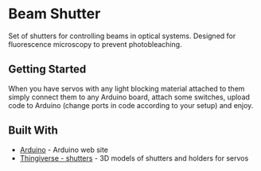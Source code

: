 # Beam Shutter

Set of shutters for controlling beams in optical systems. Designed for fluorescence microscopy to prevent photobleaching.

## Getting Started

When you have servos with any light blocking material attached to them simply connect them to any Arduino board, attach some switches, upload code to Arduino (change ports in code according to your setup) and enjoy.

## Built With

* [Arduino](https://www.arduino.cc/) - Arduino web site
* [Thingiverse - shutters](https://www.thingiverse.com/thing:1767151) - 3D models of shutters and holders for servos
